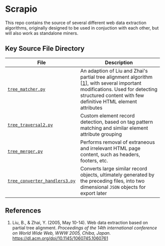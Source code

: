 # Scrapio

This repo contains the source of several different web data extraction algorithms, originally designed to be used in conjuction with each other, but will also work as standalone miners. 

## Key Source File Directory

| File | Description |
|------|-------------|
|[`tree_matcher.py`](https://github.com/Ajax12345/scrapio/blob/main/scrapio/tree_matcher.py)| An adaption of Liu and Zhai's partial tree alignment algorithm [[1](https://github.com/Ajax12345/scrapio/edit/main/README.md#references)], with several important modifications. Used for detecting structured content with few definitive HTML element attributes |
|[`tree_traversal2.py`](https://github.com/Ajax12345/scrapio/blob/main/scrapio/tree_traversal2.py)| Custom element record detection, based on tag pattern matching and similar element attribute grouping |
| [`tree_merger.py`](https://github.com/Ajax12345/scrapio/blob/main/scrapio/tree_merger.py) | Performs removal of extraneous and irrelevant HTML page content, such as headers, footers, etc. |
| [`tree_converter_handlers3.py`](https://github.com/Ajax12345/scrapio/blob/main/scrapio/tree_converter_handlers3.py) | Converts large similar record objects, ultimately generated by the preceding files, into two dimensional `JSON` objects for export later |

## References

1. Liu, B., & Zhai, Y. (2005, May 10-14). Web data extraction based on partial tree alignment. *Proceedings of the 14th international conference on World Wide Web, WWW 2005, Chiba, Japan.* https://dl.acm.org/doi/10.1145/1060745.1060761
